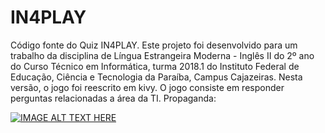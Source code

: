 # IN4PLAY
Código fonte do Quiz IN4PLAY.
Este projeto foi desenvolvido para um trabalho da disciplina de Língua Estrangeira
Moderna - Inglês II do 2º ano do Curso Técnico em Informática, turma 2018.1 do
Instituto Federal de Educação, Ciência e Tecnologia da Paraíba, Campus Cajazeiras.
Nesta versão, o jogo foi reescrito em kivy.
O jogo consiste em responder perguntas relacionadas a área da TI.
Propaganda: 

[![IMAGE ALT TEXT HERE](https://img.youtube.com/vi/tzyrYDVwqDI/0.jpg)](https://www.youtube.com/watch?v=tzyrYDVwqDI)
